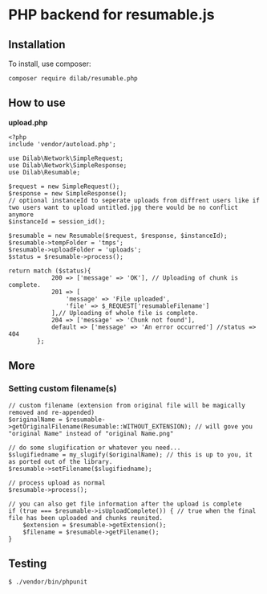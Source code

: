 # PHP backend for resumable.js

## Installation

To install, use composer:

``` composer require dilab/resumable.php ```


## How to use
**upload.php**

```
<?php
include 'vendor/autoload.php';

use Dilab\Network\SimpleRequest;
use Dilab\Network\SimpleResponse;
use Dilab\Resumable;

$request = new SimpleRequest();
$response = new SimpleResponse();
// optional instanceId to seperate uploads from diffrent users like if two users want to upload untitled.jpg there would be no conflict anymore
$instanceId = session_id();

$resumable = new Resumable($request, $response, $instanceId);
$resumable->tempFolder = 'tmps';
$resumable->uploadFolder = 'uploads';
$status = $resumable->process();

return match ($status){
            200 => ['message' => 'OK'], // Uploading of chunk is complete.
            201 => [
                'message' => 'File uploaded',
                'file' => $_REQUEST['resumableFilename']
            ],// Uploading of whole file is complete.
            204 => ['message' => 'Chunk not found'],
            default => ['message' => 'An error occurred'] //status => 404
        };

```

## More ##
### Setting custom filename(s) ###

```
// custom filename (extension from original file will be magically removed and re-appended)
$originalName = $resumable->getOriginalFilename(Resumable::WITHOUT_EXTENSION); // will gove you "original Name" instead of "original Name.png"

// do some slugification or whatever you need...
$slugifiedname = my_slugify($originalName); // this is up to you, it as ported out of the library.
$resumable->setFilename($slugifiedname);

// process upload as normal
$resumable->process();

// you can also get file information after the upload is complete
if (true === $resumable->isUploadComplete()) { // true when the final file has been uploaded and chunks reunited.
    $extension = $resumable->getExtension();
    $filename = $resumable->getFilename();
}
```

## Testing
```
$ ./vendor/bin/phpunit
```
